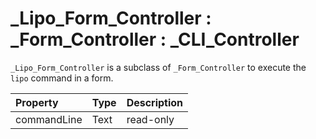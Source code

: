 # _Lipo_Form_Controller : _Form_Controller : _CLI_Controller

`_Lipo_Form_Controller` is a subclass of `_Form_Controller` to execute the `lipo` command in a form. 

|Property|Type|Description|
|:-|:-|:-|
|commandLine|Text|read-only|
